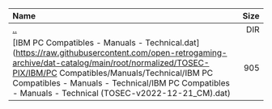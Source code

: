 |Name|Size|
|:---|---:|
|[..](../index.html)|DIR|
|[IBM PC Compatibles - Manuals - Technical.dat](https://raw.githubusercontent.com/open-retrogaming-archive/dat-catalog/main/root/normalized/TOSEC-PIX/IBM/PC Compatibles/Manuals/Technical/IBM PC Compatibles - Manuals - Technical/IBM PC Compatibles - Manuals - Technical (TOSEC-v2022-12-21_CM).dat)|905|

